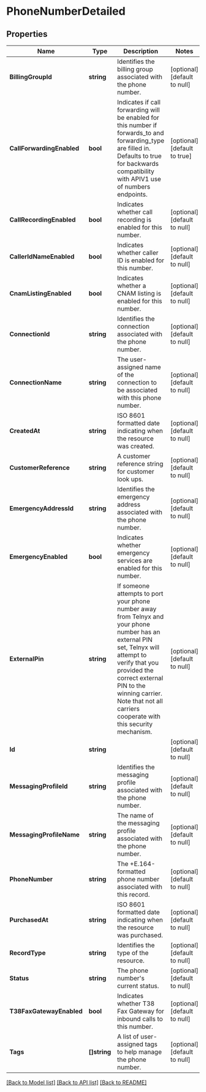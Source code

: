 # PhoneNumberDetailed

## Properties
Name | Type | Description | Notes
------------ | ------------- | ------------- | -------------
**BillingGroupId** | **string** | Identifies the billing group associated with the phone number. | [optional] [default to null]
**CallForwardingEnabled** | **bool** | Indicates if call forwarding will be enabled for this number if forwards_to and forwarding_type are filled in. Defaults to true for backwards compatibility with APIV1 use of numbers endpoints. | [optional] [default to true]
**CallRecordingEnabled** | **bool** | Indicates whether call recording is enabled for this number. | [optional] [default to null]
**CallerIdNameEnabled** | **bool** | Indicates whether caller ID is enabled for this number. | [optional] [default to null]
**CnamListingEnabled** | **bool** | Indicates whether a CNAM listing is enabled for this number. | [optional] [default to null]
**ConnectionId** | **string** | Identifies the connection associated with the phone number. | [optional] [default to null]
**ConnectionName** | **string** | The user-assigned name of the connection to be associated with this phone number. | [optional] [default to null]
**CreatedAt** | **string** | ISO 8601 formatted date indicating when the resource was created. | [optional] [default to null]
**CustomerReference** | **string** | A customer reference string for customer look ups. | [optional] [default to null]
**EmergencyAddressId** | **string** | Identifies the emergency address associated with the phone number. | [optional] [default to null]
**EmergencyEnabled** | **bool** | Indicates whether emergency services are enabled for this number. | [optional] [default to null]
**ExternalPin** | **string** | If someone attempts to port your phone number away from Telnyx and your phone number has an external PIN set, Telnyx will attempt to verify that you provided the correct external PIN to the winning carrier. Note that not all carriers cooperate with this security mechanism. | [optional] [default to null]
**Id** | **string** |  | [optional] [default to null]
**MessagingProfileId** | **string** | Identifies the messaging profile associated with the phone number. | [optional] [default to null]
**MessagingProfileName** | **string** | The name of the messaging profile associated with the phone number. | [optional] [default to null]
**PhoneNumber** | **string** | The +E.164-formatted phone number associated with this record. | [optional] [default to null]
**PurchasedAt** | **string** | ISO 8601 formatted date indicating when the resource was purchased. | [optional] [default to null]
**RecordType** | **string** | Identifies the type of the resource. | [optional] [default to null]
**Status** | **string** | The phone number&#x27;s current status. | [optional] [default to null]
**T38FaxGatewayEnabled** | **bool** | Indicates whether T38 Fax Gateway for inbound calls to this number. | [optional] [default to null]
**Tags** | **[]string** | A list of user-assigned tags to help manage the phone number. | [optional] [default to null]

[[Back to Model list]](../README.md#documentation-for-models) [[Back to API list]](../README.md#documentation-for-api-endpoints) [[Back to README]](../README.md)

